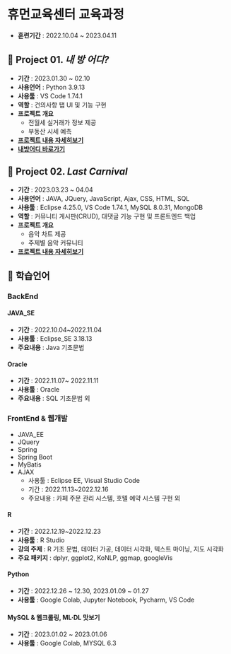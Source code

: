 # 휴먼교육센터 교육과정
 - **훈련기간** : 2022.10.04 ~ 2023.04.11


 ## 📕 Project 01. _내 방 어디?_
 - **기간** : 2023.01.30 ~ 02.10
 - **사용언어** : Python 3.9.13
 - **사용툴** : VS Code 1.74.1
 - **역할** : 건의사항 탭 UI 및 기능 구현
 - **프로젝트 개요**
   - 전월세 실거래가 정보 제공
   - 부동산 시세 예측
 - **[프로젝트 내용 자세히보기](https://github.com/253151/project01)**
 - **[내방어디 바로가기](https://whereismyroom.streamlit.app/)**

 ## 📗 Project 02. _Last Carnival_
 - **기간** : 2023.03.23 ~ 04.04
 - **사용언어** : JAVA, JQuery, JavaScript, Ajax, CSS, HTML, SQL
 - **사용툴** : Eclipse 4.25.0, VS Code 1.74.1, MySQL 8.0.31, MongoDB
 - **역할** : 커뮤니티 게시판(CRUD), 대댓글 기능 구현 및 프론트엔드 백업
 - **프로젝트 개요**
   - 음악 차트 제공
   - 주제별 음악 커뮤니티 
 - **[프로젝트 내용 자세히보기](https://github.com/253151/project02)**
 
 ## 📖 학습언어

 ### BackEnd

 #### JAVA_SE
   - **기간** : 2022.10.04~2022.11.04
   - **사용툴** : Eclipse_SE 3.18.13
   - **주요내용** : Java 기초문법

   
 #### Oracle
   - **기간** : 2022.11.07~ 2022.11.11
   - **사용툴** : Oracle
   - **주요내용** : SQL 기초문법 외

 ### FrontEnd & 웹개발
   - JAVA_EE 
   - JQuery
   - Spring 
   - Spring Boot
   - MyBatis 
   - AJAX 
      - 사용툴 : Eclipse EE, Visual Studio Code
      - 기간 : 2022.11.13~2022.12.16
      - 주요내용 : 카페 주문 관리 시스템, 호텔 예약 시스템 구현 외

 #### R
   - **기간** : 2022.12.19~2022.12.23
   - **사용툴** : R Studio
   - **강의 주제** : R 기초 문법, 데이터 가공, 데이터 시각화, 텍스트 마이닝, 지도 시각화
   - **주요 패키지** : dplyr, ggplot2, KoNLP, ggmap, googleVis


 #### Python
   - **기간** : 2022.12.26 ~ 12.30, 2023.01.09 ~ 01.27
   - **사용툴** : Google Colab, Jupyter Notebook, Pycharm, VS Code


 #### MySQL & 웹크롤링, ML·DL 맛보기
   - **기간** : 2023.01.02 ~ 2023.01.06
   - **사용툴** : Google Colab, MYSQL 6.3


 




##



